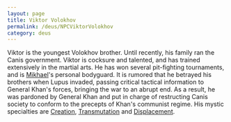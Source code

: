 ```yaml
---
layout: page
title: Viktor Volokhov
permalink: /deus/NPCViktorVolokhov
category: deus
---
```

Viktor is the youngest Volokhov brother. Until recently, his family ran the Canis government. Viktor is cocksure and talented, and has trained extensively in the martial arts. He has won several pit-fighting tournaments, and is [Mikhael](NPCVolokhov)'s personal bodyguard. It is rumored that he betrayed his brothers when Lupus invaded, passing critical tactical information to General Khan's forces, bringing the war to an abrupt end. As a result, he was pardoned by General Khan and put in charge of restructing Canis society to conform to the precepts of Khan's communist regime. His mystic specialties are [Creation](/gaming/mystic/creation.html), [Transmutation](/gaming/mystic/transmutation.html) and [Displacement](/gaming/mystic/displacement.html).
